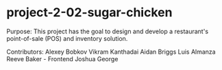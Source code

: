 # project-2-02-sugar-chicken

Purpose:
This project has the goal to design and develop a restaurant's point-of-sale (POS) and inventory solution. 

Contributors:
Alexey Bobkov 
Vikram Kanthadai
Aidan Briggs
Luis Almanza
Reeve Baker - Frontend
Joshua George

